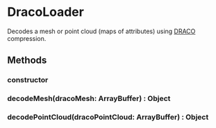 # DracoLoader

Decodes a mesh or point cloud (maps of attributes) using [DRACO](https://google.github.io/draco/) compression.


## Methods

### constructor

### decodeMesh(dracoMesh: ArrayBuffer) : Object

### decodePointCloud(dracoPointCloud: ArrayBuffer) : Object

